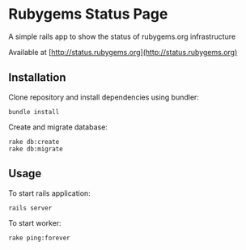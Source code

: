 # Rubygems Status Page

A simple rails app to show the status of rubygems.org infrastructure

Available at [http://status.rubygems.org](http://status.rubygems.org)

## Installation

Clone repository and install dependencies using bundler:

    bundle install

Create and migrate database:

    rake db:create
    rake db:migrate

## Usage

To start rails application:

    rails server

To start worker:

    rake ping:forever